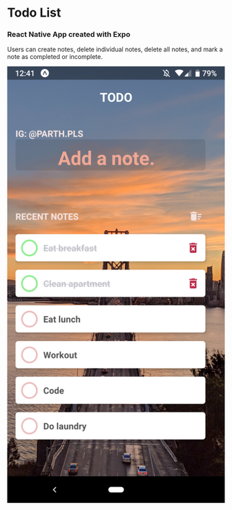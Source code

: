 # Todo List

### React Native App created with Expo

Users can create notes, delete individual notes, delete all notes, and mark a note as completed or incomplete.

![screenshot](app/utils/Images/todo_app.png "Screenshot of App")
